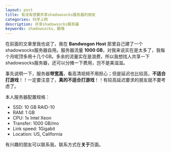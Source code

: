```yaml
---
layout: post
title: 有没有想要共享shadowsocks服务器的朋友
categories: 科学上网
description: 共享shadowsocks服务器
keywords: shadowsocks，翻墙
---
```


在前面的文章里我也说了，我在 **Bandwogon Host** 那里自己建了一个shadowsocks服务器自用。服务器流量 **1000 GB**，对我来说实在是太多了，我每个月呢顶多用十几个GB。多余的流量实在是浪费，所以我想找人共享一下shadowsocks服务器，还可以分摊一下费用，岂不是美滋滋。

事先说明一下，服务器**带宽高**，看高清视频不用担心；但是延迟也比较高，**不适合打游戏**！！一定要注意了，**真的不适合打游戏**！！有较高延迟要求的朋友就不要考虑了。

本人服务器配置规格：

- SSD: 10 GB RAID-10
- RAM: 1 GB
- CPU: 1x Intel Xeon
- Transfer: 1000 GB/mo
- Link speed: 1Gigabit
- Location: US, California

有兴趣的朋友可以联系我，联系方式在**关于**页面。